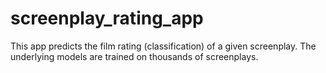 # screenplay_rating_app
This app predicts the film rating (classification) of a given screenplay. The underlying models are trained on thousands of screenplays.
